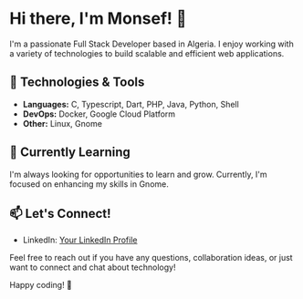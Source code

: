 # Hi there, I'm Monsef! 👋

I'm a passionate Full Stack Developer based in Algeria. I enjoy working with a variety of technologies to build scalable and efficient web applications.

## 🔧 Technologies & Tools

- **Languages:** C, Typescript, Dart, PHP, Java, Python, Shell
- **DevOps:** Docker, Google Cloud Platform
- **Other:** Linux, Gnome

## 🌱 Currently Learning

I'm always looking for opportunities to learn and grow. Currently, I'm focused on enhancing my skills in Gnome.

## 📫 Let's Connect!

- LinkedIn: [Your LinkedIn Profile](https://www.linkedin.com/in/manssif-abdeldjalil-boutebina-7514a8216/)

Feel free to reach out if you have any questions, collaboration ideas, or just want to connect and chat about technology!

Happy coding! 🚀
